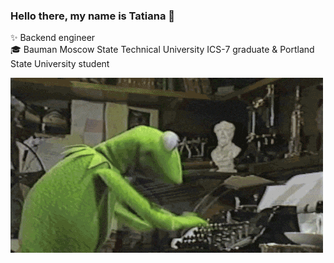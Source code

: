 ### Hello there, my name is Tatiana 👋

✨ Backend engineer  
🎓 Bauman Moscow State Technical University ICS-7 graduate & Portland State University student

![](assets/kermit.gif)